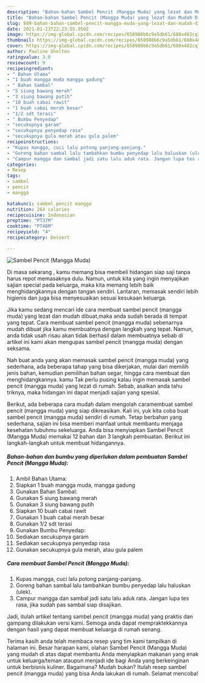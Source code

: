 ```yaml
---
description: "Bahan-bahan Sambel Pencit (Mangga Muda) yang lezat dan Mudah Dibuat"
title: "Bahan-bahan Sambel Pencit (Mangga Muda) yang lezat dan Mudah Dibuat"
slug: 889-bahan-bahan-sambel-pencit-mangga-muda-yang-lezat-dan-mudah-dibuat
date: 2021-01-23T22:23:55.950Z
image: https://img-global.cpcdn.com/recipes/650908b6c9a5db61/680x482cq70/sambel-pencit-mangga-muda-foto-resep-utama.jpg
thumbnail: https://img-global.cpcdn.com/recipes/650908b6c9a5db61/680x482cq70/sambel-pencit-mangga-muda-foto-resep-utama.jpg
cover: https://img-global.cpcdn.com/recipes/650908b6c9a5db61/680x482cq70/sambel-pencit-mangga-muda-foto-resep-utama.jpg
author: Pauline Shelton
ratingvalue: 3.8
reviewcount: 9
recipeingredient:
- " Bahan Utama"
- "1 buah mangga muda mangga gadung"
- " Bahan Sambal"
- "5 siung bawang merah"
- "3 siung bawang putih"
- "10 buah cabai rawit"
- "1 buah cabai merah besar"
- "1/2 sdt terasi"
- " Bumbu Penyedap"
- "secukupnya garam"
- "secukupnya penyedap rasa"
- "secukupnya gula merah atau gula palem"
recipeinstructions:
- "Kupas mangga, cuci lalu potong panjang-panjang."
- "Goreng bahan sambal lalu tambahkan bumbu penyedap lalu haluskan (ulek)."
- "Campur mangga dan sambal jadi satu lalu aduk rata. Jangan lupa tes rasa, jika sudah pas sambal siap disajikan."
categories:
- Resep
tags:
- sambel
- pencit
- mangga

katakunci: sambel pencit mangga 
nutrition: 264 calories
recipecuisine: Indonesian
preptime: "PT37M"
cooktime: "PT46M"
recipeyield: "4"
recipecategory: Dessert

---
```



![Sambel Pencit (Mangga Muda)](https://img-global.cpcdn.com/recipes/650908b6c9a5db61/680x482cq70/sambel-pencit-mangga-muda-foto-resep-utama.jpg)

Di masa  sekarang , kamu memang bisa membeli hidangan siap saji tanpa harus repot memasaknya dulu. Namun, untuk kita yang ingin menyajikan sajian special pada keluarga, maka kita memang lebih baik menghidangkannya dengan tangan sendiri. Lantaran, memasak sendiri lebih higienis dan juga bisa menyesuaikan sesuai kesukaan keluarga.

Jika kamu sedang mencari ide cara membuat sambel pencit (mangga muda) yang lezat dan mudah dibuat,maka anda sudah berada di tempat yang tepat. Cara membuat sambel pencit (mangga muda)  sebenarnya mudah dibuat jika kamu membuatnya dengan langkah yang tepat. Namun, anda tidak usah risau akan tidak berhasil dalam membuatnya 
sebab di artikel ini kami akan mengupas sambel pencit (mangga muda) dengan seksama.  



Nah buat anda yang akan memasak sambel pencit (mangga muda) yang sederhana, ada beberapa tahap yang bisa dikerjakan, mulai dari memilih jenis bahan, kemudian pemilihan bahan segar, hingga cara membuat dan menghidangkannya. kamu Tak perlu pusing kalau ingin memasak sambel pencit (mangga muda) yang lezat di rumah. Sebab, asalkan anda  tahu triknya, maka hidangan ini dapat menjadi sajian yang spesial.

Berikut, ada beberapa cara mudah dalam mengolah caramembuat sambel pencit (mangga muda) yang siap dikreasikan. Kali ini, yuk kita coba buat sambel pencit (mangga muda) sendiri di rumah. Tetap berbahan yang sederhana, sajian ini bisa memberi manfaat untuk membantu menjaga kesehatan tubuhmu sekeluarga. Anda bisa menyiapkan Sambel Pencit (Mangga Muda) memakai 12 bahan dan 3 langkah pembuatan. Berikut ini langkah-langkah untuk membuat hidangannya.

<!--inarticleads1-->

##### Bahan-bahan dan bumbu yang diperlukan dalam pembuatan Sambel Pencit (Mangga Muda):

1. Ambil  Bahan Utama:
1. Siapkan 1 buah mangga muda, mangga gadung
1. Gunakan  Bahan Sambal:
1. Gunakan 5 siung bawang merah
1. Gunakan 3 siung bawang putih
1. Siapkan 10 buah cabai rawit
1. Gunakan 1 buah cabai merah besar
1. Gunakan 1/2 sdt terasi
1. Gunakan  Bumbu Penyedap:
1. Sediakan secukupnya garam
1. Sediakan secukupnya penyedap rasa
1. Gunakan secukupnya gula merah, atau gula palem




<!--inarticleads2-->

##### Cara membuat Sambel Pencit (Mangga Muda):

1. Kupas mangga, cuci lalu potong panjang-panjang.
1. Goreng bahan sambal lalu tambahkan bumbu penyedap lalu haluskan (ulek).
1. Campur mangga dan sambal jadi satu lalu aduk rata. Jangan lupa tes rasa, jika sudah pas sambal siap disajikan.




Jadi, itulah artikel tentang  sambel pencit (mangga muda)  yang praktis dan gampang dilakukan versi kami. Semoga anda dapat mempraktekkannya dengan hasil yang dapat membuat keluarga di rumah senang. 

Terima kasih anda telah membaca resep yang tim kami tampilkan di halaman ini. Besar harapan kami, olahan  Sambel Pencit (Mangga Muda) yang mudah di atas dapat membantu Anda menyiapkan makanan yang enak untuk keluarga/teman ataupun menjadi ide bagi Anda yang berkeinginan untuk berbisnis kuliner. Bagaimana? Mudah bukan? Itulah resep sambel pencit (mangga muda) yang bisa Anda lakukan di rumah. Selamat mencoba!

